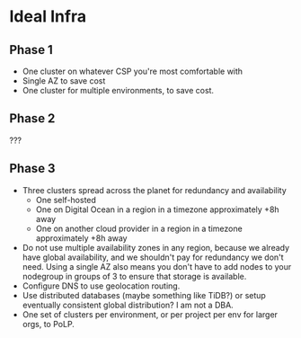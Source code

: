 # Ideal Infra

## Phase 1

- One cluster on whatever CSP you're most comfortable with
- Single AZ to save cost
- One cluster for multiple environments, to save cost.

## Phase 2

???

## Phase 3

- Three clusters spread across the planet for redundancy and availability
  - One self-hosted
  - One on Digital Ocean in a region in a timezone approximately +8h away
  - One on another cloud provider in a region in a timezone approximately +8h away
- Do not use multiple availability zones in any region, because we already have global availability, and we shouldn't pay for redundancy we don't need. Using a single AZ also means you don't have to add nodes to your nodegroup in groups of 3 to ensure that storage is available.
- Configure DNS to use geolocation routing.
- Use distributed databases (maybe something like TiDB?) or setup eventually consistent global distribution? I am not a DBA.
- One set of clusters per environment, or per project per env for larger orgs, to PoLP.
